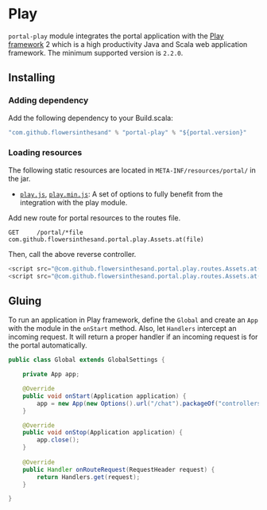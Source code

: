 # Play
`portal-play` module integrates the portal application with the [Play framework](http://www.playframework.org/) 2 which is a high productivity Java and Scala web application framework. The minimum supported version is `2.2.0`. 

## Installing
### Adding dependency
Add the following dependency to your Build.scala:
```scala
"com.github.flowersinthesand" % "portal-play" % "${portal.version}"
```

### Loading resources
The following static resources are located in `META-INF/resources/portal/` in the jar.

* [`play.js`](https://github.com/flowersinthesand/portal-java/blob/master/play/src/main/resources/META-INF/resources/portal/play.js), [`play.min.js`](https://github.com/flowersinthesand/portal-java/blob/master/play/src/main/resources/META-INF/resources/portal/play.min.js): A set of options to fully benefit from the integration with the play module.

Add new route for portal resources to the routes file.

```
GET     /portal/*file               com.github.flowersinthesand.portal.play.Assets.at(file)
```

Then, call the above reverse controller.

```scala
<script src="@com.github.flowersinthesand.portal.play.routes.Assets.at("portal.js")"></script>
<script src="@com.github.flowersinthesand.portal.play.routes.Assets.at("play.js")"></script>
```

## Gluing
To run an application in Play framework, define the `Global` and create an `App` with the module in the `onStart` method. Also, let `Handlers` intercept an incoming request. It will return a proper handler if an incoming request is for the portal automatically.

```java
public class Global extends GlobalSettings {

    private App app;

    @Override
    public void onStart(Application application) {
        app = new App(new Options().url("/chat").packageOf("controllers"), new PlayModule());
    }

    @Override
    public void onStop(Application application) {
        app.close();
    }
    
    @Override
    public Handler onRouteRequest(RequestHeader request) {
        return Handlers.get(request);
    }

}
```
